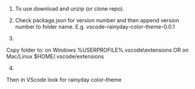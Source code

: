 1. To use download and unzip (or clone repo).

2. Check package.json for version number and then append version number to folder name.
E.g. vscode-rainyday-color-theme-0.0.1

3.
Copy folder to:
on Windows %USERPROFILE%\.vscode\extensions
OR 
on Mac/Linux $HOME/.vscode/extensions

4. 
Then in VScode look for rainyday color-theme